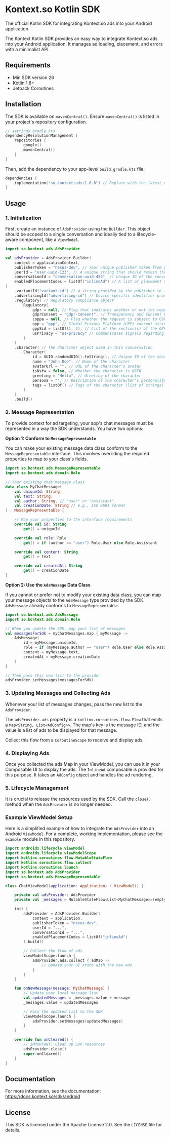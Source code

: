 # Kontext.so Kotlin SDK

The official Kotlin SDK for integrating Kontext.so ads into your Android application.

The Kontext Kotlin SDK provides an easy way to integrate Kontext.so ads into your Android application. It manages ad loading, placement, and errors with a minimalist API.

## Requirements
*   Min SDK version 26
*   Kotlin 1.8+
*   Jetpack Coroutines

## Installation

The SDK is available on `mavenCentral()`. Ensure `mavenCentral()` is listed in your project's repository configuration.

```kotlin
// settings.gradle.kts
dependencyResolutionManagement {
    repositories {
        google()
        mavenCentral()
    }
}
```

Then, add the dependency to your app-level `build.gradle.kts` file:

```kotlin
dependencies {
    implementation("so.kontext:ads:1.0.0") // Replace with the latest version
}
```

## Usage

### 1. Initialization

First, create an instance of `AdsProvider` using the `Builder`. This object should be scoped to a single conversation and ideally tied to a lifecycle-aware component, like a `ViewModel`.

```kotlin
import so.kontext.ads.AdsProvider

val adsProvider = AdsProvider.Builder(
    context = applicationContext, 
    publisherToken = "nexus-dev", // Your unique publisher token from your account manager.
    userId = "user-uuid-123", // A unique string that should remain the same during the user’s lifetime.
    conversationId = "conversation-uuid-456", // Unique ID of the conversation, used for ad pacing.
    enabledPlacementCodes = listOf("inlineAd") // A list of placement codes that identify ad slots in your app.
)
    .variantId("variant-id") // A string provided by the publisher to identify the user cohort in order to compare A/B test groups (optional)
    .advertisingId("advertising-id") // Device-specific identifier provided by the operating systems (GAID)
    .regulatory( // Regulatory compliance object
        Regulatory(
            gdpr = null, // Flag that indicates whether or not the request is subject to GDPR regulations (0 = No, 1 = Yes, null = Unknown).
            gdprConsent = "gdpr-consent", // Transparency and Consent Framework's Consent String data structure
            coppa = null, // Flag whether the request is subject to COPPA (0 = No, 1 = Yes, null = Unknown).
            gpp = "gpp", // Global Privacy Platform (GPP) consent string
            gppSid = listOf(1, 2), // List of the section(s) of the GPP string which should be applied for this transaction
            usPrivacy = "us-privacy" // Communicates signals regarding consumer privacy under US privacy regulation under CCPA and LSPA
        )
    )
    .character( // The character object used in this conversation
        Character(
            id = UUID.randomUUID().toString(), // Unique ID of the character
            name = "John Doe", // Name of the character
            avatarUrl = "", // URL of the character’s avatar
            isNsfw = false, // Whether the character is NSFW
            greeting = "Hello", // Greeting of the character
            persona = "", // Description of the character’s personality
            tags = listOf() // Tags of the character (list of strings)
        )
    )
    .build()
```

### 2. Message Representation

To provide context for ad targeting, your app's chat messages must be represented in a way the SDK understands. You have two options:

**Option 1: Conform to `MessageRepresentable`**

You can make your existing message data class conform to the `MessageRepresentable` interface. This involves overriding the required properties to map to your class's fields.

```kotlin
import so.kontext.ads.MessageRepresentable
import so.kontext.ads.domain.Role

// Your existing chat message class
data class MyChatMessage(
    val uniqueId: String,
    val text: String,
    val author: String, // "user" or "assistant"
    val creationDate: String // e.g., ISO 8601 format
) : MessageRepresentable {

    // Map your properties to the interface requirements
    override val id: String
        get() = uniqueId

    override val role: Role
        get() = if (author == "user") Role.User else Role.Assistant

    override val content: String
        get() = text

    override val createdAt: String
        get() = creationDate
}
```

**Option 2: Use the `AdsMessage` Data Class**

If you cannot or prefer not to modify your existing data class, you can map your message objects to the `AdsMessage` type provided by the SDK. `AdsMessage` already conforms to `MessageRepresentable`.

```kotlin
import so.kontext.ads.AdsMessage
import so.kontext.ads.domain.Role

// When you update the SDK, map your list of messages
val messagesForSdk = myChatMessages.map { myMessage ->
    AdsMessage(
        id = myMessage.uniqueId,
        role = if (myMessage.author == "user") Role.User else Role.Assistant,
        content = myMessage.text,
        createdAt = myMessage.creationDate
    )
}

// Then pass this new list to the provider
adsProvider.setMessages(messagesForSdk)
```

### 3. Updating Messages and Collecting Ads

Whenever your list of messages changes, pass the new list to the `AdsProvider`.

The `adsProvider.ads` property is a `kotlinx.coroutines.flow.Flow` that emits a `Map<String, List<AdConfig>>`. The map's key is the message ID, and the value is a list of ads to be displayed for that message.

Collect this flow from a `CoroutineScope` to receive and display ads.

### 4. Displaying Ads

Once you collected the ads Map in your ViewModel, you can use it in your Composable UI to display the ads. The `InlineAd` composable is provided for this purpose. It takes an `AdConfig` object and handles the ad rendering.

### 5. Lifecycle Management

It is crucial to release the resources used by the SDK. Call the `close()` method when the `AdsProvider` is no longer needed.

### Example ViewModel Setup

Here is a simplified example of how to integrate the `AdsProvider` into an Android `ViewModel`. For a complete, working implementation, please see the `example` module in this repository.

```kotlin
import androidx.lifecycle.ViewModel
import androidx.lifecycle.viewModelScope
import kotlinx.coroutines.flow.MutableStateFlow
import kotlinx.coroutines.flow.collect
import kotlinx.coroutines.launch
import so.kontext.ads.AdsProvider
import so.kontext.ads.MessageRepresentable

class ChatViewModel(application: Application) : ViewModel() {

    private val adsProvider: AdsProvider
    private val _messages = MutableStateFlow<List<MyChatMessage>>(emptyList())

    init {
        adsProvider = AdsProvider.Builder(
            context = application,
            publisherToken = "nexus-dev",
            userId = "...",
            conversationId = "...",
            enabledPlacementCodes = listOf("inlineAd")
        ).build()

        // Collect the flow of ads
        viewModelScope.launch {
            adsProvider.ads.collect { adMap ->
                // Update your UI state with the new ads
            }
        }
    }

    fun onNewMessage(message: MyChatMessage) {
        // Update your local message list
        val updatedMessages = _messages.value + message
        _messages.value = updatedMessages

        // Pass the updated list to the SDK
        viewModelScope.launch {
            adsProvider.setMessages(updatedMessages)
        }
    }

    override fun onCleared() {
        // IMPORTANT: Clean up SDK resources
        adsProvider.close()
        super.onCleared()
    }
}
```

## Documentation
For more information, see the documentation: https://docs.kontext.so/sdk/android

## License
This SDK is licensed under the Apache License 2.0. See the `LICENSE` file for details.
